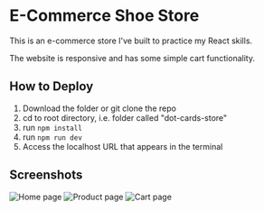 # E-Commerce Shoe Store

This is an e-commerce store I've built to practice my React skills.

The website is responsive and has some simple cart functionality.

## How to Deploy

1. Download the folder or git clone the repo
2. cd to root directory, i.e. folder called "dot-cards-store"
3. run `npm install`
4. run `npm run dev`
5. Access the localhost URL that appears in the terminal

## Screenshots

![Home page](/public/screenshots/ss-1.png")
![Product page](/public/screenshots/ss-2.png")
![Cart page](/public/screenshots/ss-3.png")

